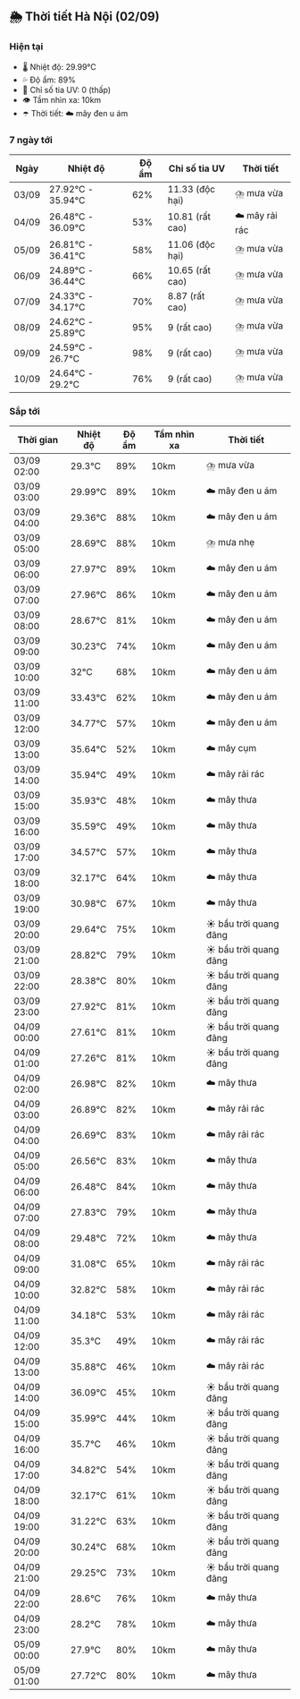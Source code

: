 ## 🌦️ Thời tiết Hà Nội (02/09)

### Hiện tại

- 🌡️ Nhiệt độ: 29.99℃
- 💦 Độ ẩm: 89%
- 🌟 Chỉ số tia UV: 0 (thấp)
- 👁️ Tầm nhìn xa: 10km
- ☂️ Thời tiết: ☁️ mây đen u ám

### 7 ngày tới

| Ngày | Nhiệt độ | Độ ẩm | Chỉ số tia UV | Thời tiết |
| --- | --- | --- | --- | --- |
| 03/09 | 27.92℃ - 35.94℃ | 62% | 11.33 (độc hại) | ⛈️ mưa vừa |
| 04/09 | 26.48℃ - 36.09℃ | 53% | 10.81 (rất cao) | ☁️ mây rải rác |
| 05/09 | 26.81℃ - 36.41℃ | 58% | 11.06 (độc hại) | ⛈️ mưa vừa |
| 06/09 | 24.89℃ - 36.44℃ | 66% | 10.65 (rất cao) | ⛈️ mưa vừa |
| 07/09 | 24.33℃ - 34.17℃ | 70% | 8.87 (rất cao) | ⛈️ mưa vừa |
| 08/09 | 24.62℃ - 25.89℃ | 95% | 9 (rất cao) | ⛈️ mưa vừa |
| 09/09 | 24.59℃ - 26.7℃ | 98% | 9 (rất cao) | ⛈️ mưa vừa |
| 10/09 | 24.64℃ - 29.2℃ | 76% | 9 (rất cao) | ⛈️ mưa vừa |

### Sắp tới

| Thời gian | Nhiệt độ | Độ ẩm | Tầm nhìn xa | Thời tiết |
| --- | --- | --- | --- | --- |
| 03/09 02:00 | 29.3℃ | 89% | 10km | ⛈️ mưa vừa |
| 03/09 03:00 | 29.99℃ | 89% | 10km | ☁️ mây đen u ám |
| 03/09 04:00 | 29.36℃ | 88% | 10km | ☁️ mây đen u ám |
| 03/09 05:00 | 28.69℃ | 88% | 10km | ⛈️ mưa nhẹ |
| 03/09 06:00 | 27.97℃ | 89% | 10km | ☁️ mây đen u ám |
| 03/09 07:00 | 27.96℃ | 86% | 10km | ☁️ mây đen u ám |
| 03/09 08:00 | 28.67℃ | 81% | 10km | ☁️ mây đen u ám |
| 03/09 09:00 | 30.23℃ | 74% | 10km | ☁️ mây đen u ám |
| 03/09 10:00 | 32℃ | 68% | 10km | ☁️ mây đen u ám |
| 03/09 11:00 | 33.43℃ | 62% | 10km | ☁️ mây đen u ám |
| 03/09 12:00 | 34.77℃ | 57% | 10km | ☁️ mây đen u ám |
| 03/09 13:00 | 35.64℃ | 52% | 10km | ☁️ mây cụm |
| 03/09 14:00 | 35.94℃ | 49% | 10km | ☁️ mây rải rác |
| 03/09 15:00 | 35.93℃ | 48% | 10km | ☁️ mây thưa |
| 03/09 16:00 | 35.59℃ | 49% | 10km | ☁️ mây thưa |
| 03/09 17:00 | 34.57℃ | 57% | 10km | ☁️ mây thưa |
| 03/09 18:00 | 32.17℃ | 64% | 10km | ☁️ mây thưa |
| 03/09 19:00 | 30.98℃ | 67% | 10km | ☁️ mây thưa |
| 03/09 20:00 | 29.64℃ | 75% | 10km | ☀️ bầu trời quang đãng |
| 03/09 21:00 | 28.82℃ | 79% | 10km | ☀️ bầu trời quang đãng |
| 03/09 22:00 | 28.38℃ | 80% | 10km | ☀️ bầu trời quang đãng |
| 03/09 23:00 | 27.92℃ | 81% | 10km | ☀️ bầu trời quang đãng |
| 04/09 00:00 | 27.61℃ | 81% | 10km | ☀️ bầu trời quang đãng |
| 04/09 01:00 | 27.26℃ | 81% | 10km | ☀️ bầu trời quang đãng |
| 04/09 02:00 | 26.98℃ | 82% | 10km | ☁️ mây thưa |
| 04/09 03:00 | 26.89℃ | 82% | 10km | ☁️ mây rải rác |
| 04/09 04:00 | 26.69℃ | 83% | 10km | ☁️ mây rải rác |
| 04/09 05:00 | 26.56℃ | 83% | 10km | ☁️ mây thưa |
| 04/09 06:00 | 26.48℃ | 84% | 10km | ☁️ mây thưa |
| 04/09 07:00 | 27.83℃ | 79% | 10km | ☁️ mây thưa |
| 04/09 08:00 | 29.48℃ | 72% | 10km | ☁️ mây thưa |
| 04/09 09:00 | 31.08℃ | 65% | 10km | ☁️ mây rải rác |
| 04/09 10:00 | 32.82℃ | 58% | 10km | ☁️ mây rải rác |
| 04/09 11:00 | 34.18℃ | 53% | 10km | ☁️ mây rải rác |
| 04/09 12:00 | 35.3℃ | 49% | 10km | ☁️ mây rải rác |
| 04/09 13:00 | 35.88℃ | 46% | 10km | ☁️ mây rải rác |
| 04/09 14:00 | 36.09℃ | 45% | 10km | ☀️ bầu trời quang đãng |
| 04/09 15:00 | 35.99℃ | 44% | 10km | ☀️ bầu trời quang đãng |
| 04/09 16:00 | 35.7℃ | 46% | 10km | ☀️ bầu trời quang đãng |
| 04/09 17:00 | 34.82℃ | 54% | 10km | ☀️ bầu trời quang đãng |
| 04/09 18:00 | 32.17℃ | 61% | 10km | ☀️ bầu trời quang đãng |
| 04/09 19:00 | 31.22℃ | 63% | 10km | ☀️ bầu trời quang đãng |
| 04/09 20:00 | 30.24℃ | 68% | 10km | ☀️ bầu trời quang đãng |
| 04/09 21:00 | 29.25℃ | 73% | 10km | ☀️ bầu trời quang đãng |
| 04/09 22:00 | 28.6℃ | 76% | 10km | ☁️ mây thưa |
| 04/09 23:00 | 28.2℃ | 78% | 10km | ☁️ mây thưa |
| 05/09 00:00 | 27.9℃ | 80% | 10km | ☁️ mây thưa |
| 05/09 01:00 | 27.72℃ | 80% | 10km | ☁️ mây thưa |
